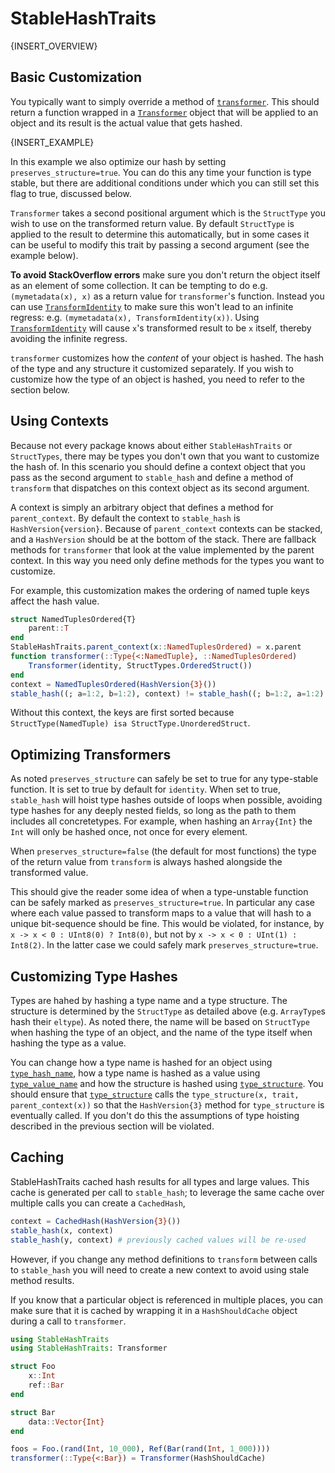 # StableHashTraits

{INSERT_OVERVIEW}

## Basic Customization

You typically want to simply override a method of [`transformer`](@ref). This should
return a function wrapped in a [`Transformer`](@ref) object that will be applied
to an object and its result is the actual value that gets hashed.

{INSERT_EXAMPLE}

In this example we also optimize our hash by setting `preserves_structure=true`. You can do this any time your function is type stable, but there are additional conditions under which
you can still set this flag to true, discussed below.

`Transformer` takes a second positional argument which is the `StructType` you wish to use
on the transformed return value. By default `StructType` is applied to the result to
determine this automatically, but in some cases it can be useful to modify this trait by
passing a second argument (see the example below).

**To avoid StackOverflow errors** make sure you don't return the object itself as an element
of some collection. It can be tempting to do e.g. `(mymetadata(x), x)` as a return value for
`transformer`'s function. Instead you can use [`TransformIdentity`](@ref) to make sure this
won't lead to an infinite regress: e.g. `(mymetadata(x), TransformIdentity(x))`. Using [`TransformIdentity`](@ref) will cause `x`'s transformed result to be `x` itself, thereby avoiding the infinite regress.

`transformer` customizes how the *content* of your object is hashed. The hash of the type
and any structure it customized separately. If you wish to customize how the type of an
object is hashed, you need to refer to the section below.

## Using Contexts
Because not every package knows about either `StableHashTraits` or `StructTypes`, there may
be types you don't own that you want to customize the hash of. In this scenario you should
define a context object that you pass as the second argument to `stable_hash` and define a
method of `transform` that dispatches on this context object as its second argument.

A context is simply an arbitrary object that defines a method for `parent_context`. By
default the context to `stable_hash` is `HashVersion{version}`. Because of `parent_context`
contexts can be stacked, and a `HashVersion` should be at the bottom of the stack. There are
fallback methods for `transformer` that look at the value implemented by the parent context.
In this way you need only define methods for the types you want to customize.

For example, this customization makes the ordering of named tuple keys affect the hash
value.

```julia
struct NamedTuplesOrdered{T}
    parent::T
end
StableHashTraits.parent_context(x::NamedTuplesOrdered) = x.parent
function transformer(::Type{<:NamedTuple}, ::NamedTuplesOrdered)
    Transformer(identity, StructTypes.OrderedStruct())
end
context = NamedTuplesOrdered(HashVersion{3}())
stable_hash((; a=1:2, b=1:2), context) != stable_hash((; b=1:2, a=1:2), context) # true
```

Without this context, the keys are first sorted because `StructType(NamedTuple) isa
StructType.UnorderedStruct`.

## Optimizing Transformers

As noted `preserves_structure` can safely be set to true for any type-stable function. It is set to true by default for `identity`. When set to true, `stable_hash` will hoist type hashes outside of loops when possible, avoiding type hashes for any deeply nested fields, so long as the path to them includes all concretetypes. For example, when hashing an `Array{Int}` the `Int` will only be hashed once, not once for every element.

When `preserves_structure=false` (the default for most functions) the type of the return value from `transform` is always hashed alongside the transformed value.

This should give the reader some idea of when a type-unstable function can be safely marked as `preserves_structure=true`. In particular any case where each value passed to transform maps to a value that will hash to a unique bit-sequence should be fine. This would be violated, for instance, by `x -> x < 0 : UInt8(0) ? Int8(0)`, but not by `x -> x < 0 : UInt(1) : Int8(2)`. In the latter case we could safely mark `preserves_structure=true`.

## Customizing Type Hashes

Types are hahed by hashing a type name and a type structure. The structure is determined by the `StructType` as detailed above (e.g. `ArrayType`s hash their `eltype`). As noted there, the name will be based on `StructType` when hashing the type of an object, and the name of the type itself when hashing the type as a value.

You can change how a type name is hashed for an object using [`type_hash_name`](@ref), how a
type name is hashed as a value using [`type_value_name`](@ref) and how the structure is
hashed using [`type_structure`](@ref). You should ensure that [`type_structure`](@ref) calls the `type_structure(x, trait, parent_context(x))` so that the `HashVersion{3}` method for `type_structure` is eventually called. If you don't do this the assumptions of type
hoisting described in the previous section will be violated.

## Caching

StableHashTraits cached hash results for all types and large values. This cache is generated
per call to `stable_hash`; to leverage the same cache over multiple calls you can create a
`CachedHash`,

```julia
context = CachedHash(HashVersion{3}())
stable_hash(x, context)
stable_hash(y, context) # previously cached values will be re-used
```

However, if you change any method definitions to `transform` between calls to `stable_hash` you will need to create a new context to avoid using stale method results.

If you know that a particular object is referenced in multiple places, you can make sure
that it is cached by wrapping it in a `HashShouldCache` object during a call to
`transformer`.

```julia
using StableHashTraits
using StableHashTraits: Transformer

struct Foo
    x::Int
    ref::Bar
end

struct Bar
    data::Vector{Int}
end

foos = Foo.(rand(Int, 10_000), Ref(Bar(rand(Int, 1_000))))
transformer(::Type{<:Bar}) = Transformer(HashShouldCache)

```
